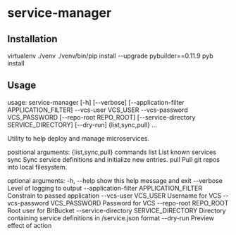 # service-manager
## Installation

 virtualenv ./venv
./venv/bin/pip install --upgrade pybuilder==0.11.9
pyb install

## Usage

usage: service-manager [-h] [--verbose]
                       [--application-filter APPLICATION_FILTER] --vcs-user
                       VCS_USER --vcs-password VCS_PASSWORD
                       [--repo-root REPO_ROOT]
                       [--service-directory SERVICE_DIRECTORY] [--dry-run]
                       {list,sync,pull} ...

Utility to help deploy and manage microservices.

positional arguments:
  {list,sync,pull}      commands
    list                List known services
    sync                Sync service definitions and initialize new entries.
    pull                Pull git repos into local filesystem.

optional arguments:
  -h, --help            show this help message and exit
  --verbose             Level of logging to output
  --application-filter APPLICATION_FILTER
                        Constrain to passed application
  --vcs-user VCS_USER   Username for VCS
  --vcs-password VCS_PASSWORD
                        Password for VCS
  --repo-root REPO_ROOT
                        Root user for BitBucket
  --service-directory SERVICE_DIRECTORY
                        Directory containing service definitions in
                        <app>/service.json format
  --dry-run             Preview effect of action
  
  
  
